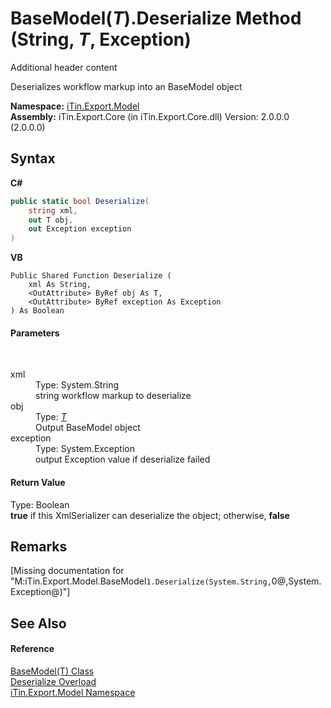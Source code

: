 # BaseModel(*T*).Deserialize Method (String, *T*, Exception)
Additional header content 

Deserializes workflow markup into an BaseModel object

**Namespace:**&nbsp;<a href="N_iTin_Export_Model">iTin.Export.Model</a><br />**Assembly:**&nbsp;iTin.Export.Core (in iTin.Export.Core.dll) Version: 2.0.0.0 (2.0.0.0)

## Syntax

**C#**<br />
``` C#
public static bool Deserialize(
	string xml,
	out T obj,
	out Exception exception
)
```

**VB**<br />
``` VB
Public Shared Function Deserialize ( 
	xml As String,
	<OutAttribute> ByRef obj As T,
	<OutAttribute> ByRef exception As Exception
) As Boolean
```


#### Parameters
&nbsp;<dl><dt>xml</dt><dd>Type: System.String<br />string workflow markup to deserialize</dd><dt>obj</dt><dd>Type: <a href="T_iTin_Export_Model_BaseModel_1">*T*</a><br />Output BaseModel object</dd><dt>exception</dt><dd>Type: System.Exception<br />output Exception value if deserialize failed</dd></dl>

#### Return Value
Type: Boolean<br /><strong>true</strong> if this XmlSerializer can deserialize the object; otherwise, <strong>false</strong>

## Remarks
\[Missing <remarks> documentation for "M:iTin.Export.Model.BaseModel`1.Deserialize(System.String,`0@,System.Exception@)"\]

## See Also


#### Reference
<a href="T_iTin_Export_Model_BaseModel_1">BaseModel(T) Class</a><br /><a href="Overload_iTin_Export_Model_BaseModel_1_Deserialize">Deserialize Overload</a><br /><a href="N_iTin_Export_Model">iTin.Export.Model Namespace</a><br />
